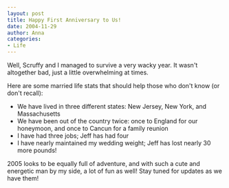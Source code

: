 ```yaml
---
layout: post
title: Happy First Anniversary to Us!
date: 2004-11-29
author: Anna
categories:
- Life
---
```


<p>Well, Scruffy and I managed to survive a very wacky year. It wasn't
altogether bad, just a little overwhelming at times.</p>
<p>Here are some married life stats that should help those who don't
know (or don't recall):</p>
<ul>
	<li>We have lived in three different states: New Jersey, New York,
	and Massachusetts</li>
	<li>We have been out of the country twice: once to England for our
	honeymoon, and once to Cancun for a family reunion</li>
	<li>I have had three jobs; Jeff has had four</li>
	<li>I have nearly maintained my wedding weight; Jeff has lost
	nearly 30 more pounds!</li>
</ul>
<p>2005 looks to be equally full of adventure, and with such a cute and
energetic man by my side, a lot of fun as well! Stay tuned for updates
as we have them!</p>